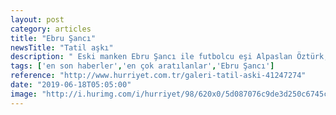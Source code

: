 ```yaml
---
layout: post
category: articles
title: "Ebru Şancı"
newsTitle: "Tatil aşkı"
description: " Eski manken Ebru Şancı ile futbolcu eşi Alpaslan Öztürk, tatil sezonunu Bodrum’da açtı."
tags: ['en son haberler','en çok aratılanlar','Ebru Şancı']
reference: "http://www.hurriyet.com.tr/galeri-tatil-aski-41247274"
date: "2019-06-18T05:05:00"
image: "http://i.hurimg.com/i/hurriyet/98/620x0/5d087076c9de3d250c6745ca.jpg"
---
```


